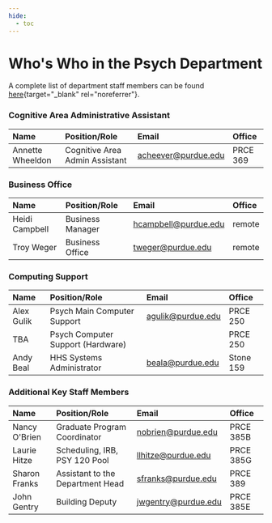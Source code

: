```yaml
---
hide:
  - toc
---
```


# Who's Who in the Psych Department

A complete list of department staff members can be found [here](https://hhs.purdue.edu/about-hhs/directory/?staff_faculty_type=Staff&hhs_department_staff=Department%20of%20Psychological%20Sciences){target="_blank" rel="noreferrer"}.

### Cognitive Area Administrative Assistant

| Name                  | Position/Role                      | Email                     | Office 
| :---------------------| :--------------------------------- |:------------------------- |:-----------
| Annette Wheeldon         | Cognitive Area Admin Assistant     | <acheever@purdue.edu>      | PRCE 369

### Business Office

| Name                  | Position/Role                      | Email                     | Office 
| :---------------------| :--------------------------------- |:------------------------- |:-----------
| Heidi Campbell        | Business Manager                   | <hcampbell@purdue.edu>    | remote    
| Troy Weger            | Business Office                    | <tweger@purdue.edu>       | remote 

### Computing Support

| Name                  | Position/Role                      | Email                     | Office 
| :---------------------| :--------------------------------- |:------------------------- |:-----------
| Alex Gulik            | Psych Main Computer Support        | <agulik@purdue.edu>       | PRCE 250
| TBA                   | Psych Computer Support (Hardware)  |                           | PRCE 250  
| Andy Beal             | HHS Systems Administrator          | <beala@purdue.edu>        | Stone 159    

### Additional Key Staff Members

| Name                  | Position/Role                      | Email                     | Office 
| :---------------------| :--------------------------------- |:------------------------- |:-----------
| Nancy O'Brien         | Graduate Program Coordinator       | <nobrien@purdue.edu>      | PRCE 385B
| Laurie Hitze          | Scheduling, IRB, PSY 120 Pool      | <llhitze@purdue.edu>      | PRCE 385G   
| Sharon Franks         | Assistant to the Department Head   | <sfranks@purdue.edu>      | PRCE 389   
| John Gentry           | Building Deputy                    | <jwgentry@purdue.edu>     | PRCE 385E

<style>
  /* Override Mkdocs Material Datatable styles */
  .md-typeset table:not([class]) {
    display: table;
    table-layout:fixed;
  }
  .md-typeset table:not([class]) > tbody {
    word-wrap: break-word;
  }
</style>
